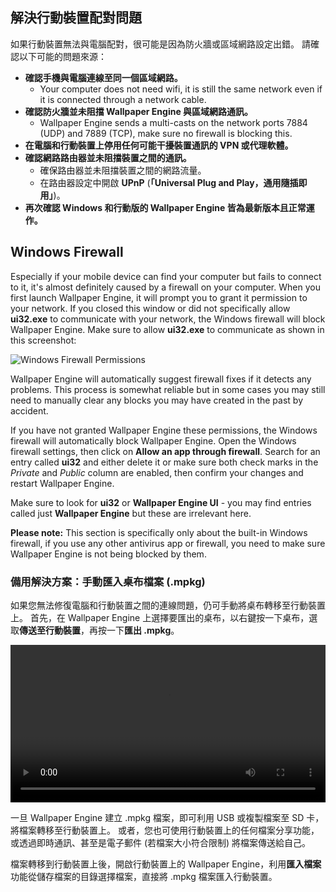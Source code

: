 ## 解決行動裝置配對問題

如果行動裝置無法與電腦配對，很可能是因為防火牆或區域網路設定出錯。 請確認以下可能的問題來源：

* **確認手機與電腦連線至同一個區域網路。**
  * Your computer does not need wifi, it is still the same network even if it is connected through a network cable.
* **確認防火牆並未阻擋 Wallpaper Engine 與區域網路通訊。**
  * Wallpaper Engine sends a multi-casts on the network ports 7884 (UDP) and 7889 (TCP), make sure no firewall is blocking this.
* **在電腦和行動裝置上停用任何可能干擾裝置通訊的 VPN 或代理軟體。**
* **確認網路路由器並未阻擋裝置之間的通訊。**
    * 確保路由器並未阻擋裝置之間的網路流量。
    * 在路由器設定中開啟 **UPnP** (**「Universal Plug and Play，通用隨插即用」**)。
* **再次確認 Windows 和行動版的 Wallpaper Engine 皆為最新版本且正常運作。**

## Windows Firewall

Especially if your mobile device can find your computer but fails to connect to it, it's almost definitely caused by a firewall on your computer. When you first launch Wallpaper Engine, it will prompt you to grant it permission to your network. If you closed this window or did not specifically allow **ui32.exe** to communicate with your network, the Windows firewall will block Wallpaper Engine. Make sure to allow **ui32.exe** to communicate as shown in this screenshot:

![Windows Firewall Permissions](/img/faq/windows_defender.png)

Wallpaper Engine will automatically suggest firewall fixes if it detects any problems. This process is somewhat reliable but in some cases you may still need to manually clear any blocks you may have created in the past by accident.

If you have not granted Wallpaper Engine these permissions, the Windows firewall will automatically block Wallpaper Engine. Open the Windows firewall settings, then click on **Allow an app through firewall**. Search for an entry called **ui32** and either delete it or make sure both check marks in the *Private* and *Public* column are enabled, then confirm your changes and restart Wallpaper Engine.

Make sure to look for **ui32** or **Wallpaper Engine UI** - you may find entries called just **Wallpaper Engine** but these are irrelevant here.

**Please note:** This section is specifically only about the built-in Windows firewall, if you use any other antivirus app or firewall, you need to make sure Wallpaper Engine is not being blocked by them.

### 備用解決方案：手動匯入桌布檔案 (.mpkg)

如果您無法修復電腦和行動裝置之間的連線問題，仍可手動將桌布轉移至行動裝置上。 首先，在 Wallpaper Engine 上選擇要匯出的桌布，以右鍵按一下桌布，選取**傳送至行動裝置**，再按一下**匯出 .mpkg**。

<video width="100%" controls autoplay loop>
  <source src="/videos/mobile_export.mp4" type="video/mp4">
  您的瀏覽器不支援視訊標籤。
</video>

一旦 Wallpaper Engine 建立 .mpkg 檔案，即可利用 USB 或複製檔案至 SD 卡，將檔案轉移至行動裝置上。 或者，您也可使用行動裝置上的任何檔案分享功能，或透過即時通訊、甚至是電子郵件 (若檔案大小符合限制) 將檔案傳送給自己。

檔案轉移到行動裝置上後，開啟行動裝置上的 Wallpaper Engine，利用**匯入檔案**功能從儲存檔案的目錄選擇檔案，直接將 .mpkg 檔案匯入行動裝置。
